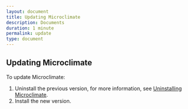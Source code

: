 ```yaml
---
layout: document
title: Updating Microclimate
description: Documents
duration: 1 minute
permalink: update
type: document
---
```


## Updating Microclimate

To update Microclimate:

1. Uninstall the previous version, for more information, see [Uninstalling Microclimate](./uninstall).
2. Install the new version.  
